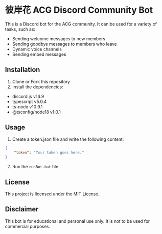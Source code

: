 
# 彼岸花 ACG Discord Community Bot

This is a Discord bot for the ACG community. It can be used for a variety of tasks, such as:

* Sending welcome messages to new members
* Sending goodbye messages to members who leave
* Dynamic voice channels
* Sending embed messages

## Installation

1. Clone or Fork this repository
2. Install the dependencies:
- discord.js v14.9
- typescript v5.0.4
- ts-node v10.9.1
- @tsconfig/node18 v1.0.1

## Usage
1. Create a token.json file and write the following content:
```json
{
    "token": "Your token goes here."
}
```
2. Run the `runBot.bat` file.

## License

This project is licensed under the MIT License.

## Disclaimer

This bot is for educational and personal use only. It is not to be used for commercial purposes.

